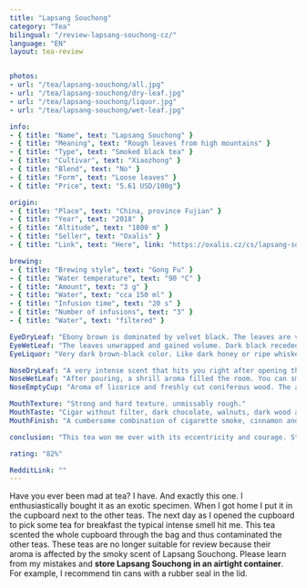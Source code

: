 ```yaml
---
title: "Lapsang Souchong"
category: "Tea"
bilingual: "/review-lapsang-souchong-cz/"
language: "EN"
layout: tea-review


photos:
- url: "/tea/lapsang-souchong/all.jpg"
- url: "/tea/lapsang-souchong/dry-leaf.jpg"
- url: "/tea/lapsang-souchong/liquor.jpg"
- url: "/tea/lapsang-souchong/wet-leaf.jpg"

info:
- { title: "Name", text: "Lapsang Souchong" }
- { title: "Meaning", text: "Rough leaves from high mountains" }
- { title: "Type", text: "Smoked black tea" }
- { title: "Cultivar", text: "Xiaozhong" }
- { title: "Blend", text: "No" }
- { title: "Form", text: "Loose leaves" }
- { title: "Price", text: "5.61 USD/100g"}

origin:
- { title: "Place", text: "China, province Fujian" }
- { title: "Year", text: "2018" }
- { title: "Altitude", text: "1800 m" }
- { title: "Seller", text: "Oxalis" }
- { title: "Link", text: "Here", link: "https://oxalis.cz/cs/lapsang-souchong-uzeny-caj-1-kg-8594045066500-209.htm/" }

brewing:
- { title: "Brewing style", text: "Gong Fu" }
- { title: "Water temperature", text: "90 °C" }
- { title: "Amount", text: "3 g" }
- { title: "Water", text: "cca 150 ml" }
- { title: "Infusion time", text: "20 s" }
- { title: "Number of infusions", text: "3" }
- { title: "Water", text: "filtered" }

EyeDryLeaf: "Ebony brown is dominated by velvet black. The leaves are very thin and wrinkled. The whole mixture consists of about 5 millimeter pieces. Their sizes have very small differences. Rarely can we find small caramel brown twigs."
EyeWetLeaf: "The leaves unwrapped and gained volume. Dark black receded, giving way to a woody brown. The leaves are very soft at sight and shine as if they were glazed. Overall, the surface resembles the surface of an expensive, well-maintained piano."
EyeLiquor: "Very dark brown-black color. Like dark honey or ripe whiskey."

NoseDryLeaf: "A very intense scent that hits you right after opening the tea container. The aroma includes smoked cheese, burnt paper and cigarette smoke in the bar. No wonder its big fan was Winston Churchill. Even so, I still find it interesting and pleasant aroma."
NoseWetLeaf: "After pouring, a shrill aroma filled the room. You can smell the burning fresh wet wood, strong cigars and baked gingerbread. Two hours later, when I entered the room where I was making tea, I felt like I was at a campfire in the summer."
NoseEmptyCup: "Aroma of licorice and freshly cut coniferous wood. The aroma of blackberry leaves is also significant."

MouthTexture: "Strong and hard texture. unmissably rough."
MouthTaste: "Cigar without filter, dark chocolate, walnuts, dark wood and especially whiskey. In the background we can find grapefruits, fennel, licorice and star anise. The taste is very strong and distinctive."
MouthFinish: "A cumbersome combination of cigarette smoke, cinnamon and oranges in dark chocolate. It goes well with the taste of the liquor."

conclusion: "This tea won me over with its eccentricity and courage. Strong taste and aroma that after steeping you will smell the rest of the day. Overall, it's a refreshing change for me. I'm sure I'll comeback to this tea many times. On the other hand, I understand that it will not fit everyone. Even so, it is an excellent tea for a long winter night."

rating: "82%"

RedditLink: ""
---
```


Have you ever been mad at tea? I have. And exactly this one. I enthusiastically bought it as an exotic specimen. When I got home I put it in the cupboard next to the other teas. The next day as I opened the cupboard to pick some tea for breakfast the typical intense smell hit me. This tea scented the whole cupboard through the bag and thus contaminated the other teas. These teas are no longer suitable for review because their aroma is affected by the smoky scent of Lapsang Souchong. Please learn from my mistakes and **store Lapsang Souchong in an airtight container**. For example, I recommend tin cans with a rubber seal in the lid.